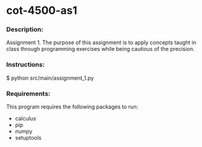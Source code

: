 # cot-4500-as1

### Description:

Assignment 1. The purpose of this assignment is to apply concepts taught in class through programming 
exercises while being cautious of the precision.

### Instructions:

$ python src/main/assignment_1.py

### Requirements:

This program requires the following packages to run:
- calculus
- pip
- numpy
- setuptools